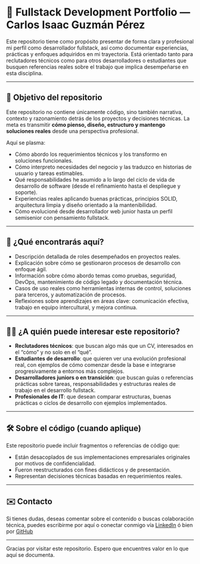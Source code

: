 # 🧠 Fullstack Development Portfolio — Carlos Isaac Guzmán Pérez

Este repositorio tiene como propósito presentar de forma clara y profesional mi perfil como desarrollador fullstack, así como documentar experiencias, prácticas y enfoques adquiridos en mi trayectoria. Está orientado tanto para reclutadores técnicos como para otros desarrolladores o estudiantes que busquen referencias reales sobre el trabajo que implica desempeñarse en esta disciplina.

---

## 🎯 Objetivo del repositorio

Este repositorio no contiene únicamente código, sino también narrativa, contexto y razonamiento detrás de los proyectos y decisiones técnicas. La meta es transmitir **cómo pienso, diseño, estructuro y mantengo soluciones reales** desde una perspectiva profesional.

Aquí se plasma:

- Cómo abordo los requerimientos técnicos y los transformo en soluciones funcionales.
- Cómo interpreto necesidades del negocio y las traduzco en historias de usuario y tareas estimables.
- Qué responsabilidades he asumido a lo largo del ciclo de vida de desarrollo de software (desde el refinamiento hasta el despliegue y soporte).
- Experiencias reales aplicando buenas prácticas, principios SOLID, arquitectura limpia y diseño orientado a la mantenibilidad.
- Cómo evolucioné desde desarrollador web junior hasta un perfil semisenior con pensamiento fullstack.

---

## 💼 ¿Qué encontrarás aquí?

- Descripción detallada de roles desempeñados en proyectos reales.
- Explicación sobre cómo se gestionaron procesos de desarrollo con enfoque ágil.
- Información sobre cómo abordo temas como pruebas, seguridad, DevOps, mantenimiento de código legado y documentación técnica.
- Casos de uso reales como herramientas internas de control, soluciones para terceros, y automatización de procesos.
- Reflexiones sobre aprendizajes en áreas clave: comunicación efectiva, trabajo en equipo intercultural, y mejora continua.

---

## 👨‍🔬 ¿A quién puede interesar este repositorio?

- **Reclutadores técnicos**: que buscan algo más que un CV, interesados en el “cómo” y no solo en el “qué”.
- **Estudiantes de desarrollo**: que quieren ver una evolución profesional real, con ejemplos de cómo comenzar desde la base e integrarse progresivamente a entornos más complejos.
- **Desarrolladores juniors o en transición**: que buscan guías o referencias prácticas sobre tareas, responsabilidades y estructuras reales de trabajo en el desarrollo fullstack.
- **Profesionales de IT**: que desean comparar estructuras, buenas prácticas o ciclos de desarrollo con ejemplos implementados.

---

## 🛠 Sobre el código (cuando aplique)

Este repositorio puede incluir fragmentos o referencias de código que:
- Están desacoplados de sus implementaciones empresariales originales por motivos de confidencialidad.
- Fueron reestructurados con fines didácticos y de presentación.
- Representan decisiones técnicas basadas en requerimientos reales.

---

## ✉️ Contacto

Si tienes dudas, deseas comentar sobre el contenido o buscas colaboración técnica, puedes escribirme por aquí o conectar conmigo vía [LinkedIn](https://www.linkedin.com/in/carlos-guzman-developer-web/) ó bien por [GitHub](https://github.com/carlosisaacxx)

---

Gracias por visitar este repositorio. Espero que encuentres valor en lo que aquí se documenta.
